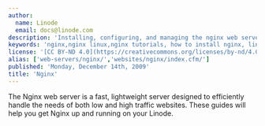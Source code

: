 ```yaml
---
author:
  name: Linode
  email: docs@linode.com
description: 'Installing, configuring, and managing the nginx web server for both static and dynamic content.'
keywords: 'nginx,nginx linux,nginx tutorials, how to install nginx, linux vps, configure nginx, managing nginx, cloud server, install nginx on cloud server'
license: '[CC BY-ND 4.0](https://creativecommons.org/licenses/by-nd/4.0)'
alias: ['web-servers/nginx/','websites/nginx/index.cfm/']
published: 'Monday, December 14th, 2009'
title: 'Nginx'
---
```


The Nginx web server is a fast, lightweight server designed to efficiently handle the needs of both low and high traffic websites. These guides will help you get Nginx up and running on your Linode.
